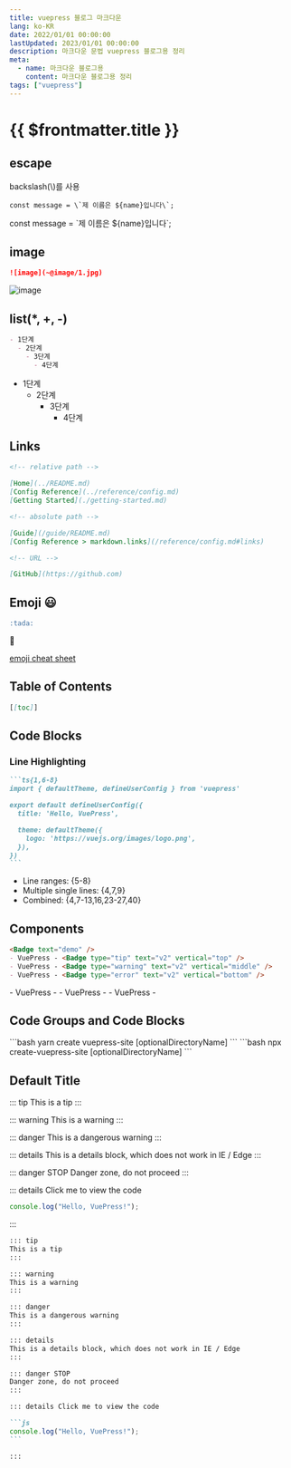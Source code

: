 ```yaml
---
title: vuepress 블로그 마크다운
lang: ko-KR
date: 2022/01/01 00:00:00
lastUpdated: 2023/01/01 00:00:00
description: 마크다운 문법 vuepress 블로그용 정리
meta:
  - name: 마크다운 블로그용
    content: 마크다운 블로그용 정리
tags: ["vuepress"]
---
```


# {{ $frontmatter.title }}

## escape

backslash(\\)를 사용

    const message = \`제 이름은 ${name}입니다\`;

const message = \`제 이름은 ${name}입니다\`;

## image

```md
![image](~@image/1.jpg)
```

![image](~@image/1.jpg)

## list(\*, +, -)

```md
- 1단계
  - 2단계
    - 3단계
      - 4단계
```

- 1단계
  - 2단계
    - 3단계
      - 4단계

## Links

```md
<!-- relative path -->

[Home](../README.md)  
[Config Reference](../reference/config.md)  
[Getting Started](./getting-started.md)

<!-- absolute path -->

[Guide](/guide/README.md)  
[Config Reference > markdown.links](/reference/config.md#links)

<!-- URL -->

[GitHub](https://github.com)
```

## Emoji :smiley:

```md
:tada:
```

:tada:

[emoji cheat sheet](https://github.com/ikatyang/emoji-cheat-sheet/blob/master/README.md)

## Table of Contents

```md
[[toc]]
```

## Code Blocks

### Line Highlighting

````md
```ts{1,6-8}
import { defaultTheme, defineUserConfig } from 'vuepress'

export default defineUserConfig({
  title: 'Hello, VuePress',

  theme: defaultTheme({
    logo: 'https://vuejs.org/images/logo.png',
  }),
})
```
````

- Line ranges: {5-8}
- Multiple single lines: {4,7,9}
- Combined: {4,7-13,16,23-27,40}

## Components

```md
<Badge text="demo" />
- VuePress - <Badge type="tip" text="v2" vertical="top" />
- VuePress - <Badge type="warning" text="v2" vertical="middle" />
- VuePress - <Badge type="error" text="v2" vertical="bottom" />
```

<Badge text="demo" />
- VuePress - <Badge type="tip" text="v2" vertical="top" />
- VuePress - <Badge type="warning" text="v2" vertical="middle" />
- VuePress - <Badge type="error" text="v2" vertical="bottom" />

## Code Groups and Code Blocks <Badge type="tip" text="1.6.0+" vertical="top" />

<code-group>
<code-block title="YARN">
```bash
yarn create vuepress-site [optionalDirectoryName]
```
</code-block>

<code-block title="NPM">
```bash
npx create-vuepress-site [optionalDirectoryName]
```
</code-block>
</code-group>

## Default Title

::: tip
This is a tip
:::

::: warning
This is a warning
:::

::: danger
This is a dangerous warning
:::

::: details
This is a details block, which does not work in IE / Edge
:::

::: danger STOP
Danger zone, do not proceed
:::

::: details Click me to view the code

```js
console.log("Hello, VuePress!");
```

:::

````md
::: tip
This is a tip
:::

::: warning
This is a warning
:::

::: danger
This is a dangerous warning
:::

::: details
This is a details block, which does not work in IE / Edge
:::

::: danger STOP
Danger zone, do not proceed
:::

::: details Click me to view the code

```js
console.log("Hello, VuePress!");
```

:::
````
